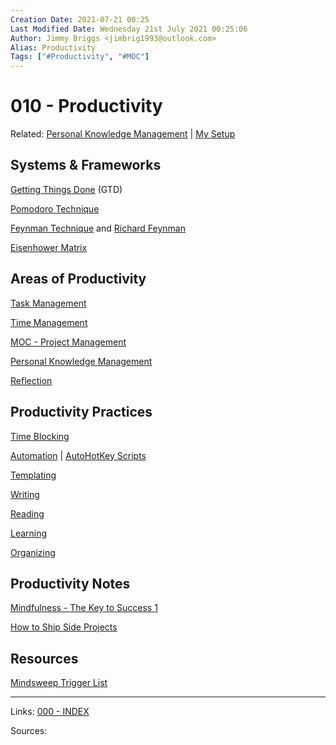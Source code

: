 ```yaml
---
Creation Date: 2021-07-21 00:25
Last Modified Date: Wednesday 21st July 2021 00:25:06
Author: Jimmy Briggs <jimbrig1993@outlook.com>
Alias: Productivity
Tags: ["#Productivity", "#MOC"]
---
```


# 010 - Productivity

Related: [Personal Knowledge Management](MOC%20-%20PKM.md) | [My Setup](MOC%20-%20Setup.md)

## Systems & Frameworks

[Getting Things Done](Getting%20Things%20Done) (GTD)

[Pomodoro Technique](Pomodoro%20Technique)

[Feynman Technique](Feynman%20Technique) and [Richard Feynman](Richard%20Feynman)

[Eisenhower Matrix](Eisenhower%20Matrix)

## Areas of Productivity

[Task Management](Task%20Management)

[Time Management](../2-Slipbox/Time%20Management.md)

[MOC - Project Management](MOC%20-%20Project%20Management.md)

[Personal Knowledge Management](MOC%20-%20PKM.md)

[Reflection](Reflection)

## Productivity Practices

[Time Blocking](Time%20Blocking)

[Automation](Automation) | [AutoHotKey Scripts](../2-Slipbox/AutoHotKey%20Scripts.md)

[Templating](Templating)

[Writing](Writing)

[Reading](Reading)

[Learning](Learning)

[Organizing](Organizing)

## Productivity Notes

[Mindfulness - The Key to Success 1](../2-Slipbox/Mindfulness%20-%20The%20Key%20to%20Success%201.md)

[How to Ship Side Projects](../2-Slipbox/How%20to%20Ship%20Side%20Projects.md)

## Resources

[Mindsweep Trigger List](../3-Resources/Mindsweeps/Mindsweep%20Trigger%20List.md)

***

Links: [000 - INDEX](000%20-%20INDEX.md) 

Sources:


